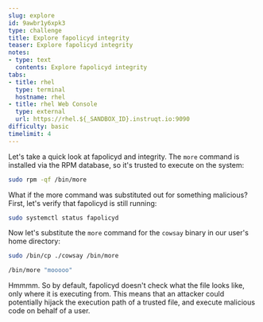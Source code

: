 ```yaml
---
slug: explore
id: 9awbr1y6xpk3
type: challenge
title: Explore fapolicyd integrity
teaser: Explore fapolicyd integrity
notes:
- type: text
  contents: Explore fapolicyd integrity
tabs:
- title: rhel
  type: terminal
  hostname: rhel
- title: rhel Web Console
  type: external
  url: https://rhel.${_SANDBOX_ID}.instruqt.io:9090
difficulty: basic
timelimit: 4
---
```

Let's take a quick look at fapolicyd and integrity. The `more` command is installed via the RPM database, so it's trusted to execute on the system:

```bash
sudo rpm -qf /bin/more
```

What if the more command was substituted out for something malicious? First, let's verify that fapolicyd is still running:

```bash
sudo systemctl status fapolicyd
```

Now let's substitute the `more` command for the `cowsay` binary in our user's home directory:

```bash
sudo /bin/cp ./cowsay /bin/more
```

```bash
/bin/more "mooooo"
```

Hmmmm. So by default, fapolicyd doesn't check what the file looks like, only where it is executing from. This means that an attacker could potentially hijack the execution path of a trusted file, and execute malicious code on behalf of a user.
